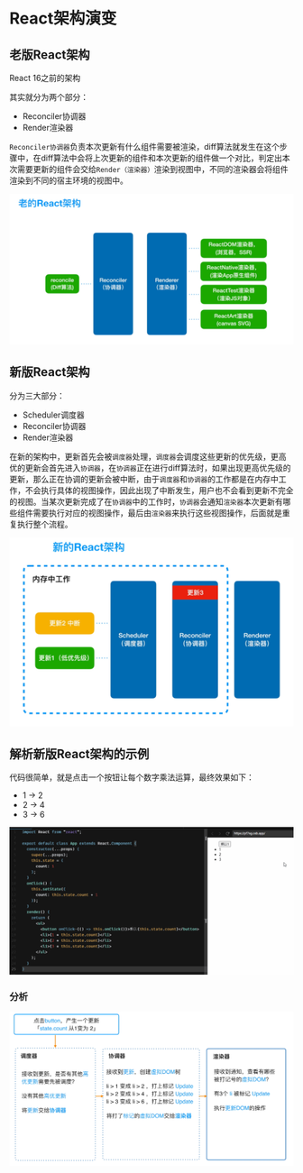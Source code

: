 # React架构演变

## 老版React架构

React 16之前的架构

其实就分为两个部分：

- Reconciler协调器
- Render渲染器

`Reconciler协调器`负责本次更新有什么组件需要被渲染，diff算法就发生在这个步骤中，在diff算法中会将上次更新的组件和本次更新的组件做一个对比，判定出本次需要更新的组件会交给`Render（渲染器）`渲染到视图中，不同的渲染器会将组件渲染到不同的宿主环境的视图中。

![1677586449654](./images/1677586449654.png)

## 新版React架构

分为三大部分：

- Scheduler调度器
- Reconciler协调器
- Render渲染器

在新的架构中，更新首先会被`调度器`处理，`调度器`会调度这些更新的优先级，更高优的更新会首先进入`协调器`，在`协调器`正在进行diff算法时，如果出现更高优先级的更新，那么正在协调的更新会被中断，由于`调度器`和`协调器`的工作都是在内存中工作，不会执行具体的视图操作，因此出现了中断发生，用户也不会看到更新不完全的视图。当某次更新完成了在`协调器`中的工作时，`协调器`会通知`渲染器`本次更新有哪些组件需要执行对应的视图操作，最后由`渲染器`来执行这些视图操作，后面就是重复执行整个流程。

![1677587038622](./images/1677587038622.png)

## 解析新版React架构的示例

代码很简单，就是点击一个按钮让每个数字乘法运算，最终效果如下：

- 1 -> 2
- 2 -> 4
- 3 -> 6

![2](./images/2.gif)

### 分析

![1677587803433](./images/1677587803433.png)